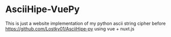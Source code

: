 # AsciiHipe-VuePy

This is just a website implementation of my python ascii string cipher before https://github.com/Lostky01/AsciiHipe-py 
using vue + nuxt.js